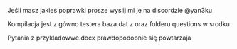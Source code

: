 Jeśli masz jakieś poprawki prosze wyslij mi je na discordzie @yan3ku

Kompilacja jest z gówno testera baza.dat z oraz folderu questions w srodku

Pytania z przykladowwe.docx prawdopodobnie się powtarzaja
